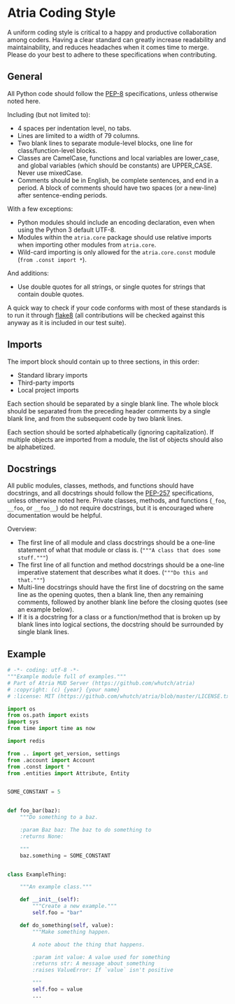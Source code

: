 Atria Coding Style
==================

A uniform coding style is critical to a happy and productive collaboration among coders. Having a clear standard can greatly increase readability and maintainability, and reduces headaches when it comes time to merge. Please do your best to adhere to these specifications when contributing.


General
-------

All Python code should follow the [PEP-8][pep8] specifications, unless otherwise noted here.

Including (but not limited to):
 * 4 spaces per indentation level, no tabs.
 * Lines are limited to a width of 79 columns.
 * Two blank lines to separate module-level blocks, one line for class/function-level blocks.
 * Classes are CamelCase, functions and local variables are lower_case, and global variables (which should be constants) are UPPER_CASE. Never use mixedCase.
 * Comments should be in English, be complete sentences, and end in a period. A block of comments should have two spaces (or a new-line) after sentence-ending periods.

With a few exceptions:
 * Python modules should include an encoding declaration, even when using the Python 3 default UTF-8.
 * Modules within the `atria.core` package should use relative imports when importing other modules from `atria.core`.
 * Wild-card importing is only allowed for the `atria.core.const` module (`from .const import *`).

And additions:
 * Use double quotes for all strings, or single quotes for strings that contain double quotes.

A quick way to check if your code conforms with most of these standards is to run it through [flake8][flake8] (all contributions will be checked against this anyway as it is included in our test suite).


Imports
-------

The import block should contain up to three sections, in this order:
 * Standard library imports
 * Third-party imports
 * Local project imports

Each section should be separated by a single blank line. The whole block should be separated from the preceding header comments by a single blank line, and from the subsequent code by two blank lines.

Each section should be sorted alphabetically (ignoring capitalization). If multiple objects are imported from a module, the list of objects should also be alphabetized.


Docstrings
----------

All public modules, classes, methods, and functions should have docstrings, and all docstrings should follow the [PEP-257][pep257] specifications, unless otherwise noted here. Private classes, methods, and functions (`_foo`, `__foo`, or `__foo__`) do not require docstrings, but it is encouraged where documentation would be helpful.

Overview:
 * The first line of all module and class docstrings should be a one-line statement of what that module or class is. (`"""A class that does some stuff."""`)
 * The first line of all function and method docstrings should be a one-line imperative statement that describes what it does. (`"""Do this and that."""`)
 * Multi-line docstrings should have the first line of docstring on the same line as the opening quotes, then a blank line, then any remaining comments, followed by another blank line before the closing quotes (see an example below).
 * If it is a docstring for a class or a function/method that is broken up by blank lines into logical sections, the docstring should be surrounded by single blank lines.


Example
-------

```python
# -*- coding: utf-8 -*-
"""Example module full of examples."""
# Part of Atria MUD Server (https://github.com/whutch/atria)
# :copyright: (c) {year} {your name}
# :license: MIT (https://github.com/whutch/atria/blob/master/LICENSE.txt)

import os
from os.path import exists
import sys
from time import time as now

import redis

from .. import get_version, settings
from .account import Account
from .const import *
from .entities import Attribute, Entity


SOME_CONSTANT = 5


def foo_bar(baz):
    """Do something to a baz.

    :param Baz baz: The baz to do something to
    :returns None:

    """
    baz.something = SOME_CONSTANT


class ExampleThing:

    """An example class."""

    def __init__(self):
        """Create a new example."""
        self.foo = "bar"

    def do_something(self, value):
        """Make something happen.

        A note about the thing that happens.

        :param int value: A value used for something
        :returns str: A message about something
        :raises ValueError: If `value` isn't positive

        """
        self.foo = value
        ...
```


[flake8]: https://pypi.python.org/pypi/flake8
[pep8]: https://www.python.org/dev/peps/pep-0008
[pep257]: https://www.python.org/dev/peps/pep-0257
